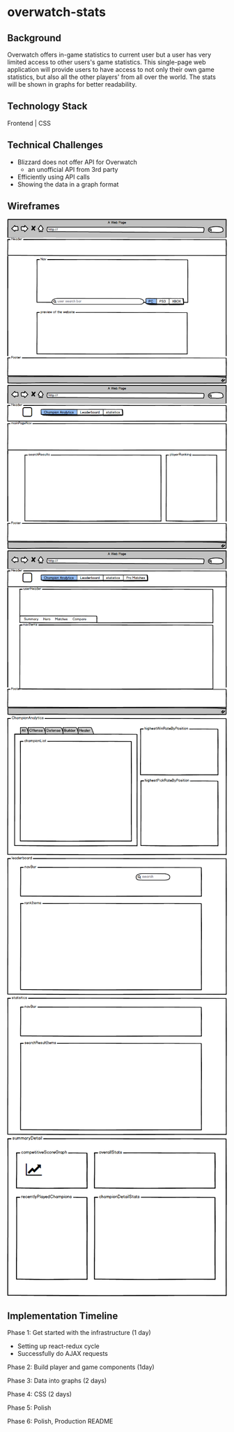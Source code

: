 # overwatch-stats

## Background

Overwatch offers in-game statistics to current user but a user has very limited access to other users's game statistics. This single-page web application will provide users to have access to not only their own game statistics, but also all the other players' from all over the world. The stats will be shown in graphs for better readability.

## Technology Stack

Frontend | CSS


## Technical Challenges

- Blizzard does not offer API for Overwatch
    - an unofficial API from 3rd party
- Efficiently using API calls
- Showing the data in a graph format

## Wireframes
![splash](./docs/wireframes/splashPage.png)
![mainPage](./docs/wireframes/mainPage.png)
![profilePage](./docs/wireframes/profilePage.png)
![championAnalytics](./docs/wireframes/ChampionAnalytics.png)
![leaderboard](./docs/wireframes/leaderboard.png)
![statistics](./docs/wireframes/statistics.png)
![summaryDetail](./docs/wireframes/summaryDetail.png)

## Implementation Timeline

Phase 1: Get started with the infrastructure (1 day)
- Setting up react-redux cycle
- Successfully do AJAX requests

Phase 2: Build player and game components (1day)

Phase 3: Data into graphs (2 days)

Phase 4: CSS (2 days)

Phase 5: Polish

Phase 6: Polish, Production README
